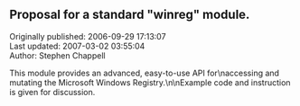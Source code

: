 ## Proposal for a standard "winreg" module.  
Originally published: 2006-09-29 17:13:07  
Last updated: 2007-03-02 03:55:04  
Author: Stephen Chappell  
  
This module provides an advanced, easy-to-use API for\naccessing and mutating the Microsoft Windows Registry.\n\nExample code and instruction is given for discussion.